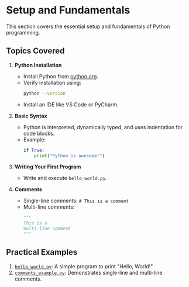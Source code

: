 # Setup and Fundamentals

This section covers the essential setup and fundamentals of Python programming.

## Topics Covered
1. **Python Installation**
   - Install Python from [python.org](https://www.python.org/).
   - Verify installation using:
     ```bash
     python --version
     ```
   - Install an IDE like VS Code or PyCharm.
   
2. **Basic Syntax**
   - Python is interpreted, dynamically typed, and uses indentation for code blocks.
   - Example:
     ```python
     if True:
         print("Python is awesome!")
     ```

3. **Writing Your First Program**
   - Write and execute `hello_world.py`.

4. **Comments**
   - Single-line comments: `# This is a comment`
   - Multi-line comments:
     ```python
     """
     This is a
     multi-line comment
     """
     ```

## Practical Examples
1. [`hello_world.py`](./hello_world.py): A simple program to print "Hello, World!"
2. [`comments_example.py`](./comments_example.py): Demonstrates single-line and multi-line comments.

